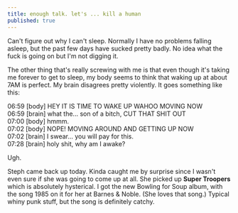 ```yaml
---
title: enough talk. let's ... kill a human
published: true
---
```


Can't figure out why I can't sleep. Normally I have no problems falling
asleep, but the past few days have sucked pretty badly. No idea what the
fuck is going on but I'm not digging it.

The other thing that's really screwing with me is that even though it's
taking me forever to get to sleep, my body seems to think that waking up
at about 7AM is perfect. My brain disagrees pretty violently. It goes
something like this:

06:59 [body] HEY IT IS TIME TO WAKE UP WAHOO MOVING NOW  
06:59 [brain] what the... son of a bitch, CUT THAT SHIT OUT  
07:00 [body] hmmm.  
07:02 [body] NOPE! MOVING AROUND AND GETTING UP NOW  
07:02 [brain] I swear... you will pay for this.  
07:28 [brain] holy shit, why am I awake?

Ugh.

Steph came back up today. Kinda caught me by surprise since I wasn't
even sure if she was going to come up at all. She picked up **Super
Troopers** which is absolutely hysterical. I got the new Bowling for
Soup album, with the song 1985 on it for her at Barnes & Noble. (She
loves that song.) Typical whiny punk stuff, but the song is definitely
catchy.
